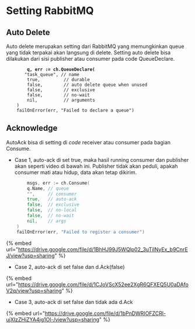 # Setting RabbitMQ

## Auto Delete

Auto delete merupakan setting dari RabbitMQ yang memungkinkan queue yang tidak terpakai akan langsung di delete. Setting auto delete bisa dilakukan dari sisi publisher atau consumer pada code QueueDeclare.

<pre class="language-go"><code class="lang-go"><strong>        q, err := ch.QueueDeclare(
</strong>		"task_queue", // name
		true,         // durable
		false,        // auto delete queue when unused
		false,        // exclusive
		false,        // no-wait
		nil,          // arguments
	)
	failOnError(err, "Failed to declare a queue")
</code></pre>



## Acknowledge

AutoAck bisa di setting di _code_ receiver atau consumer pada bagian Consume.

* Case 1, auto-ack di set true, maka hasil running consumer dan publisher akan seperti video di bawah ini. Publisher tidak akan peduli, apakah consumer mati atau hidup, data akan tetap dikirim.

```go
        msgs, err := ch.Consume(
		q.Name, // queue
		"",     // consumer
		true,   // auto-ack
		false,  // exclusive
		false,  // no-local
		false,  // no-wait
		nil,    // args
	)
	failOnError(err, "Failed to register a consumer")
```

{% embed url="https://drive.google.com/file/d/1BhHJ99J5WQlp02_3uTiINyEx_b9CnrEJ/view?usp=sharing" %}

* Case 2, auto-ack di set false dan d.Ack(false)



{% embed url="https://drive.google.com/file/d/1CJoVScX52ee2XgR6QFXEQ5U0aDAfoV2q/view?usp=sharing" %}

* Case 3, auto-ack di set false dan tidak ada d.Ack

{% embed url="https://drive.google.com/file/d/1bPnDWRIOFZCRl-ujXIzZHiZYA4jg1Ol-/view?usp=sharing" %}



